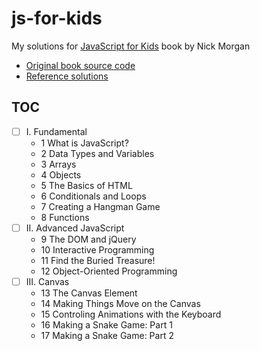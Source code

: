 # js-for-kids

My solutions for [JavaScript for Kids][1] book by Nick Morgan

- [Original book source code](book_code)
- [Reference solutions](reference_solutions)

## TOC

- [ ] I. Fundamental
    - 1 What is JavaScript?
    - 2 Data Types and Variables
    - 3 Arrays
    - 4 Objects
    - 5 The Basics of HTML
    - 6 Conditionals and Loops
    - 7 Creating a Hangman Game
    - 8 Functions
- [ ] II. Advanced JavaScript
    - 9 The DOM and jQuery
    - 10 Interactive Programming
    - 11 Find the Buried Treasure!
    - 12 Object-Oriented Programming
- [ ] III. Canvas
    - 13 The Canvas Element
    - 14 Making Things Move on the Canvas
    - 15 Controling Animations with the Keyboard
    - 16 Making a Snake Game: Part 1
    - 17 Making a Snake Game: Part 2

[1]: https://nostarch.com/javascriptforkids
